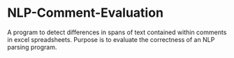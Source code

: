 NLP-Comment-Evaluation
======================

A program to detect differences in spans of text contained within comments in excel spreadsheets. Purpose is to evaluate the correctness of an NLP parsing program.
